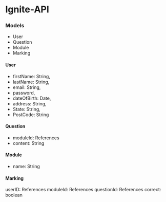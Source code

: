 # Ignite-API
### Models
* User
* Question
* Module
* Marking

#### User
* firstName: String,
* lastName: String,
* email: String,
* password,
* dateOfBirth: Date,
* address: String,
* State: String,
* PostCode: String

#### Question
* moduleId: References
* content: String

#### Module
* name: String

#### Marking
userID: References
moduleId: References
questionId: References
correct: boolean
